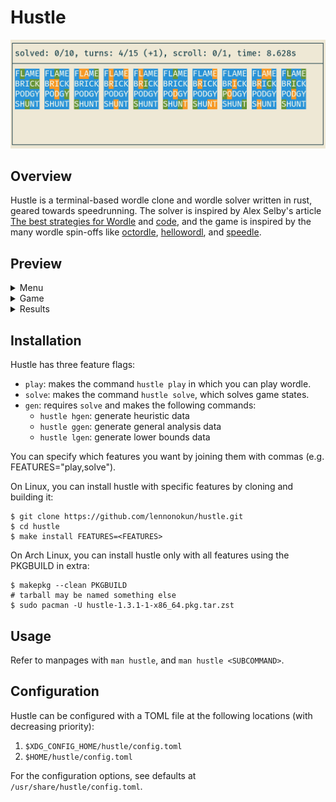 # Hustle
![preview](extra/preview/main_preview.png)

## Overview
Hustle is a terminal-based wordle clone and wordle solver written in
rust, geared towards speedrunning. The solver is inspired by Alex
Selby's article [The best strategies for Wordle](http://sonorouschocolate.com/notes/index.php/The_best_strategies_for_Wordle)
and [code](https://github.com/alex1770/wordle), and the game is
inspired by the many wordle spin-offs like
[octordle](https://octordle.com),
[hellowordl](https://hellowordl.net), and
[speedle](https://tck.mn/speedle/).

## Preview
<details><summary>Menu</summary>

![menu](extra/preview/menu_preview.png)

</details>
<details><summary>Game</summary>

![game](extra/preview/game_preview.png)

</details>
<details><summary>Results</summary>

![results](extra/preview/results_preview.png)

</details>

## Installation
Hustle has three feature flags:
* `play`: makes the command `hustle play` in which you can play wordle.
* `solve`: makes the command `hustle solve`, which solves game states.
* `gen`: requires `solve` and makes the following commands:
  * `hustle hgen`: generate heuristic data
  * `hustle ggen`: generate general analysis data
  * `hustle lgen`: generate lower bounds data

You can specify which features you want by joining them with commas
(e.g. FEATURES="play,solve").

On Linux, you can install hustle with specific features by cloning and building it:
```
$ git clone https://github.com/lennonokun/hustle.git
$ cd hustle
$ make install FEATURES=<FEATURES>
```
On Arch Linux, you can install hustle only with all features using the PKGBUILD in extra:
```
$ makepkg --clean PKGBUILD
# tarball may be named something else
$ sudo pacman -U hustle-1.3.1-1-x86_64.pkg.tar.zst
```

## Usage
Refer to manpages with `man hustle`, and `man hustle <SUBCOMMAND>`.

## Configuration
Hustle can be configured with a TOML file at the following locations (with decreasing priority):

1. `$XDG_CONFIG_HOME/hustle/config.toml`
2. `$HOME/hustle/config.toml`

For the configuration options, see defaults at `/usr/share/hustle/config.toml`.

